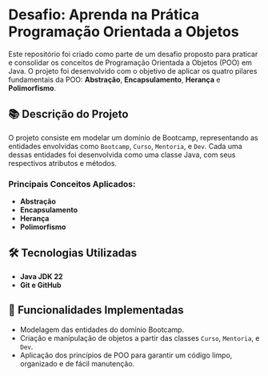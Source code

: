 # Desafio: Aprenda na Prática Programação Orientada a Objetos

Este repositório foi criado como parte de um desafio proposto para praticar e consolidar os conceitos de Programação Orientada a Objetos (POO) em Java. O projeto foi desenvolvido com o objetivo de aplicar os quatro pilares fundamentais da POO: **Abstração**, **Encapsulamento**, **Herança** e **Polimorfismo**.

## 📚 Descrição do Projeto

O projeto consiste em modelar um domínio de Bootcamp, representando as entidades envolvidas como `Bootcamp`, `Curso`, `Mentoria`, e `Dev`. Cada uma dessas entidades foi desenvolvida como uma classe Java, com seus respectivos atributos e métodos.

### Principais Conceitos Aplicados:

- **Abstração**
- **Encapsulamento**
- **Herança**
- **Polimorfismo**

## 🛠 Tecnologias Utilizadas

- **Java JDK 22**
- **Git e GitHub**

## 🚀 Funcionalidades Implementadas

- Modelagem das entidades do domínio Bootcamp.
- Criação e manipulação de objetos a partir das classes `Curso`, `Mentoria`, e `Dev`.
- Aplicação dos princípios de POO para garantir um código limpo, organizado e de fácil manutenção.
